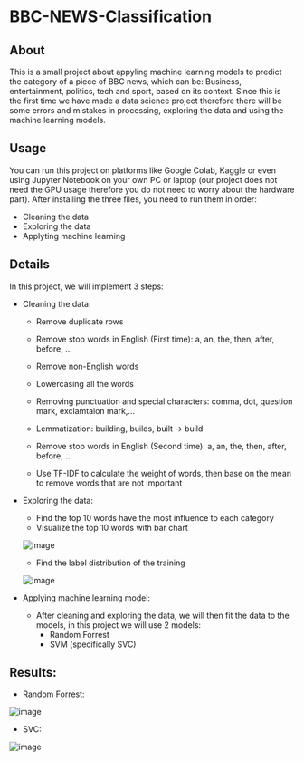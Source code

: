 # BBC-NEWS-Classification

## About
This is a small project about appyling machine learning models to predict the category of a piece of BBC news, which can be: Business, entertainment, politics, tech and sport, based on its context. Since this is the first time we have made a data science project therefore there will be some errors and mistakes in processing, exploring the data and using the machine learning models.

## Usage
You can run this project on platforms like Google Colab, Kaggle or even using Jupyter Notebook on your own PC or laptop (our project does not need the GPU usage therefore you do not need to worry about the hardware part).
After installing the three files, you need to run them in order: 
- Cleaning the data
- Exploring the data
- Applyting machine learning

## Details
In this project, we will implement 3 steps:
- Cleaning the data:
  - Remove duplicate rows

  - Remove stop words in English (First time): a, an, the, then, after, before, ...

  - Remove non-English words

  - Lowercasing all the words

  - Removing punctuation and special characters: comma, dot, question mark, exclamtaion mark,...

  - Lemmatization: building, builds, built -> build

  - Remove stop words in English (Second time): a, an, the, then, after, before, ...

  - Use TF-IDF to calculate the weight of words, then base on the mean to remove words that are not important
  
- Exploring the data:
  - Find the top 10 words have the most influence to each category
  - Visualize the top 10 words with bar chart
 
  ![image](https://github.com/user-attachments/assets/67937557-1479-45f9-97f4-5945a5d75d63)
  - Find the label distribution of the training

  ![image](https://github.com/user-attachments/assets/b12b19a5-8f8f-4c8d-886b-67f05d361164)
  
- Applying machine learning model:
  - After cleaning and exploring the data, we will then fit the data to the models, in this project we will use 2 models:
    - Random Forrest
    - SVM (specifically SVC)

## Results:
- Random Forrest:
  
![image](https://github.com/user-attachments/assets/d7fb9f8f-bce4-4b49-9bf9-70b07853f161)

- SVC:
  
![image](https://github.com/user-attachments/assets/062f8c1a-28ed-4c22-b785-4c7d85baf9be)

